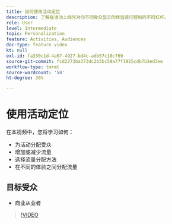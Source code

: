 ```yaml
---
title: 如何使用活动定位
description: 了解在活动上线时对向不同受众显示的体验进行控制的不同杠杆。
role: User
level: Intermediate
topic: Personalization
feature: Activities, Audiences
doc-type: feature video
kt: null
exl-id: fa330c1d-4a67-4927-bd4c-adb57c10c769
source-git-commit: fcd2273ba373dc2b3bc59a77f1925cdb7b2ed3ee
workflow-type: tm+mt
source-wordcount: '58'
ht-degree: 36%

---
```


# 使用活动定位

在本视频中，您将学习如何：

* 为活动分配受众
* 增加或减少流量
* 选择流量分配方法
* 在不同的体验之间分配流量

## 目标受众

* 商业从业者

>[!VIDEO](https://video.tv.adobe.com/v/17385/?quality=12)
